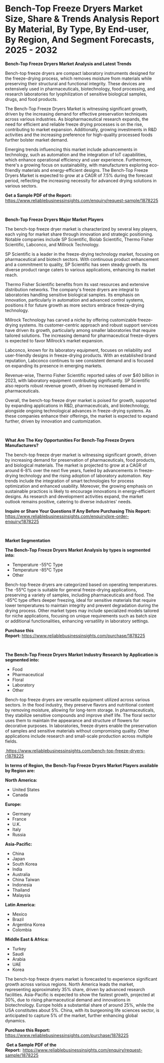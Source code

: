 <p><h1>Bench-Top Freeze Dryers Market Size, Share & Trends Analysis Report By Material, By Type, By End-user, By Region, And Segment Forecasts, 2025 - 2032</h1></p><p><strong>Bench-Top Freeze Dryers Market Analysis and Latest Trends</strong></p>
<p><p>Bench-top freeze dryers are compact laboratory instruments designed for the freeze-drying process, which removes moisture from materials while preserving their structural and functional integrity. These devices are extensively used in pharmaceuticals, biotechnology, food processing, and research laboratories for lyophilization of sensitive biological samples, drugs, and food products. </p><p>The Bench-Top Freeze Dryers Market is witnessing significant growth, driven by the increasing demand for effective preservation techniques across various industries. As biopharmaceutical research expands, the need for efficient and reliable freeze drying processes is on the rise, contributing to market expansion. Additionally, growing investments in R&D activities and the increasing preference for high-quality processed foods further bolster market demand.</p><p>Emerging trends influencing this market include advancements in technology, such as automation and the integration of IoT capabilities, which enhance operational efficiency and user experience. Furthermore, there's a growing focus on sustainability, with manufacturers exploring eco-friendly materials and energy-efficient designs. The Bench-Top Freeze Dryers Market is expected to grow at a CAGR of 7.5% during the forecast period, reflecting the increasing necessity for advanced drying solutions in various sectors.</p></p>
<p><strong>Get a Sample PDF of the Report:&nbsp;</strong> <a href="https://www.reliablebusinessinsights.com/enquiry/request-sample/1878225?utm_campaign=3091&utm_medium=2&utm_source=Github&utm_content=ia&utm_term=16042025&utm_id=bench-top-freeze-dryers">https://www.reliablebusinessinsights.com/enquiry/request-sample/1878225</a></p>
<p>&nbsp;</p>
<p><strong>Bench-Top Freeze Dryers Major Market Players</strong></p>
<p><p>The bench-top freeze dryer market is characterized by several key players, each vying for market share through innovation and strategic positioning. Notable companies include SP Scientific, Biolab Scientific, Thermo Fisher Scientific, Labconco, and Millrock Technology.</p><p>SP Scientific is a leader in the freeze-drying technology market, focusing on pharmaceutical and biotech sectors. With continuous product enhancement and a commitment to quality, SP Scientific has seen steady growth. Its diverse product range caters to various applications, enhancing its market reach.</p><p>Thermo Fisher Scientific benefits from its vast resources and extensive distribution networks. The company's freeze dryers are integral to laboratories handling sensitive biological samples. Its emphasis on innovation, particularly in automation and advanced control systems, positions it for future growth as more sectors embrace freeze-drying technology.</p><p>Millrock Technology has carved a niche by offering customizable freeze-drying systems. Its customer-centric approach and robust support services have driven its growth, particularly among smaller laboratories that require tailored solutions. The increasing demand for pharmaceutical freeze-dryers is expected to favor Millrock’s market expansion.</p><p>Labconco, known for its laboratory equipment, focuses on reliability and user-friendly designs in freeze-drying products. With an established brand reputation, Labconco continues to see consistent demand and is focused on expanding its presence in emerging markets.</p><p>Revenue-wise, Thermo Fisher Scientific reported sales of over $40 billion in 2023, with laboratory equipment contributing significantly. SP Scientific also reports robust revenue growth, driven by increased demand in pharmaceuticals.</p><p>Overall, the bench-top freeze dryer market is poised for growth, supported by expanding applications in R&D, pharmaceuticals, and biotechnology, alongside ongoing technological advances in freeze-drying systems. As these companies enhance their offerings, the market is expected to expand further, driven by innovation and customization.</p></p>
<p>&nbsp;</p>
<p><strong>What Are The Key Opportunities For Bench-Top Freeze Dryers Manufacturers?</strong></p>
<p><p>The bench-top freeze dryer market is witnessing significant growth, driven by increasing demand for preservation of pharmaceuticals, food products, and biological materials. The market is projected to grow at a CAGR of around 6-8% over the next five years, fueled by advancements in freeze-drying technology and the rising adoption of laboratory automation. Key trends include the integration of smart technologies for process optimization and enhanced usability. Moreover, the growing emphasis on sustainable practices is likely to encourage innovations in energy-efficient designs. As research and development activities expand, the market outlook remains positive, catering to diverse industries' needs.</p></p>
<p><strong>Inquire or Share Your Questions If Any Before Purchasing This Report:</strong> <a href="https://www.reliablebusinessinsights.com/enquiry/pre-order-enquiry/1878225?utm_campaign=3091&utm_medium=2&utm_source=Github&utm_content=ia&utm_term=16042025&utm_id=bench-top-freeze-dryers">https://www.reliablebusinessinsights.com/enquiry/pre-order-enquiry/1878225</a></p>
<p>&nbsp;</p>
<p><strong>Market Segmentation</strong></p>
<p><strong>The Bench-Top Freeze Dryers Market Analysis by types is segmented into:</strong></p>
<p><ul><li>Temperature -55°C Type</li><li>Temperature -85°C Type</li><li>Other</li></ul></p>
<p><p>Bench-top freeze dryers are categorized based on operating temperatures. The -55°C type is suitable for general freeze-drying applications, preserving a variety of samples, including pharmaceuticals and food. The -85°C type offers deeper freezing, ideal for sensitive materials that require lower temperatures to maintain integrity and prevent degradation during the drying process. Other market types may include specialized models tailored for niche applications, focusing on unique requirements such as batch size or additional functionalities, enhancing versatility in laboratory settings.</p></p>
<p><strong>Purchase this Report:&nbsp;</strong><a href="https://www.reliablebusinessinsights.com/purchase/1878225?utm_campaign=3091&utm_medium=2&utm_source=Github&utm_content=ia&utm_term=16042025&utm_id=bench-top-freeze-dryers">https://www.reliablebusinessinsights.com/purchase/1878225</a></p>
<p>&nbsp;</p>
<p><strong>The Bench-Top Freeze Dryers Market Industry Research by Application is segmented into:</strong></p>
<p><ul><li>Food</li><li>Pharmaceutical</li><li>Floral</li><li>Laboratory</li><li>Other</li></ul></p>
<p><p>Bench-top freeze dryers are versatile equipment utilized across various sectors. In the food industry, they preserve flavors and nutritional content by removing moisture, allowing for long-term storage. In pharmaceuticals, they stabilize sensitive compounds and improve shelf life. The floral sector uses them to maintain the appearance and structure of flowers for decorative purposes. In laboratories, freeze dryers enable the preservation of samples and sensitive materials without compromising quality. Other applications include research and small-scale production across multiple fields.</p></p>
<p><a href="https://www.reliablebusinessinsights.com/bench-top-freeze-dryers-r1878225?utm_campaign=3091&utm_medium=2&utm_source=Github&utm_content=ia&utm_term=16042025&utm_id=bench-top-freeze-dryers">&nbsp;https://www.reliablebusinessinsights.com/bench-top-freeze-dryers-r1878225</a></p>
<p><strong>In terms of Region, the Bench-Top Freeze Dryers Market Players available by Region are:</strong></p>
<p>
    <p> <strong> North America: </strong>
        <ul>
            <li>United States</li>
            <li>Canada</li>
        </ul>
        </p> 
    <p> <strong> Europe: </strong>
        <ul>
            <li>Germany</li>
            <li>France</li>
            <li>U.K.</li>
            <li>Italy</li>
            <li>Russia</li>
        </ul>
        </p> 
    <p> <strong> Asia-Pacific: </strong>
        <ul>
            <li>China</li>
            <li>Japan</li>
            <li>South Korea</li>
            <li>India</li>
            <li>Australia</li>
            <li>China Taiwan</li>
            <li>Indonesia</li>
            <li>Thailand</li>
            <li>Malaysia</li>
        </ul>
        </p> 
    <p> <strong> Latin America: </strong>
        <ul>
            <li>Mexico</li>
            <li>Brazil</li>
            <li>Argentina Korea</li>
            <li>Colombia</li>
        </ul>
        </p> 
    <p> <strong> Middle East & Africa: </strong>
        <ul>
            <li>Turkey</li>
            <li>Saudi</li>
            <li>Arabia</li>
            <li>UAE</li>
            <li>Korea</li>
        </ul>
    </p>
    </p>
<p><p>The bench-top freeze dryers market is forecasted to experience significant growth across various regions. North America leads the market, representing approximately 35% share, driven by advanced research facilities. Asia-Pacific is expected to show the fastest growth, projected at 30%, due to rising pharmaceutical demand and innovations in biotechnology. Europe holds a substantial share of around 25%, while the USA constitutes about 5%. China, with its burgeoning life sciences sector, is anticipated to capture 5% of the market, further enhancing global dynamics.</p></p>
<p><strong>Purchase this Report: </strong><a href="https://www.reliablebusinessinsights.com/purchase/1878225?utm_campaign=3091&utm_medium=2&utm_source=Github&utm_content=ia&utm_term=16042025&utm_id=bench-top-freeze-dryers">https://www.reliablebusinessinsights.com/purchase/1878225</a></p>
<p>&nbsp;<strong>Get a Sample PDF of the Report:&nbsp;&nbsp;</strong><a href="https://www.reliablebusinessinsights.com/enquiry/request-sample/1878225?utm_campaign=3091&utm_medium=2&utm_source=Github&utm_content=ia&utm_term=16042025&utm_id=bench-top-freeze-dryers">https://www.reliablebusinessinsights.com/enquiry/request-sample/1878225</a></p>
<p><strong></strong></p>
<p><p></p><p></p><p></p></p>